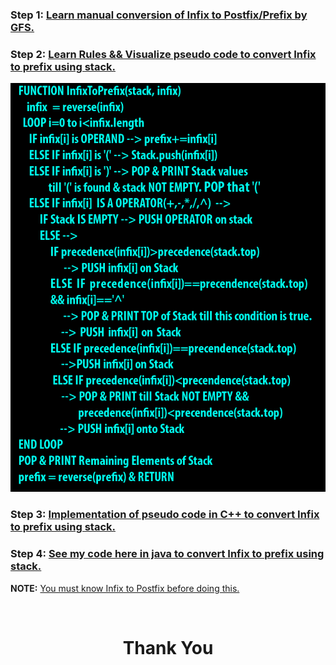 ### **Step 1:** [Learn manual conversion of Infix to Postfix/Prefix by GFS.](https://youtu.be/q75VAGSwL0U)

### **Step 2:** [Learn Rules && Visualize pseudo code to convert Infix to prefix using stack.](https://youtu.be/gmlVZ68KRD8)

![](./pseudocode.png)

### **Step 3:** [Implementation of pseudo code in C++ to convert Infix to prefix using stack.](https://youtu.be/-vZA4qdDxAg)

### **Step 4:** [See my code here in java to convert Infix to prefix using stack.](./InfixPrefix.java)

**NOTE:** [You must know Infix to Postfix before doing this.](../01.%20Infix%20to%20Postfix/Resources.md)

<br>
<h1 align="Center">Thank You</h1>
